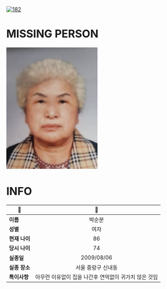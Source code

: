 [![182](https://img.shields.io/badge/%EC%8B%A4%EC%A2%85%EC%8B%A0%EA%B3%A0%EB%8A%94%20%EA%B5%AD%EB%B2%88%EC%97%86%EC%9D%B4-182-blue)](http://safe182.go.kr/index.do)

# MISSING PERSON

<img src="./missing_person.jpg">

# INFO

|🔑|💎|
|--|:--:|
|**이름**|박순분|
|**성별**|여자|
|**현재 나이**|86|
|**당시 나이**|74|
|**실종일**|2009/08/06|
|**실종 장소**|서울 중랑구 신내동 |
|**특이사항**|아무런 이유없이 집을 나간후 연억없이 귀가치 않은 것임|
